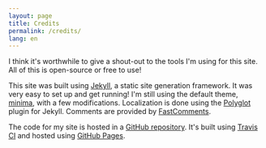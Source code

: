 ```yaml
---
layout: page
title: Credits
permalink: /credits/
lang: en
---
```


I think it's worthwhile to give a shout-out to the tools I'm using for this site. All of this is open-source or free to use!

This site was built using [Jekyll](https://jekyllrb.com/), a static site generation framework. It was very easy to set up and get running! I'm still using the default theme, [minima](https://github.com/jekyll/minima), with a few modifications. Localization is done using the [Polyglot](https://github.com/untra/polyglot) plugin for Jekyll. Comments are provided by [FastComments](https://fastcomments.com/).

The code for my site is hosted in a [GitHub repository](https://github.com/thebozzcl/thebozzcl.github.io). It's built using [Travis CI](https://travis-ci.com/) and hosted using [GitHub Pages](https://pages.github.com/).